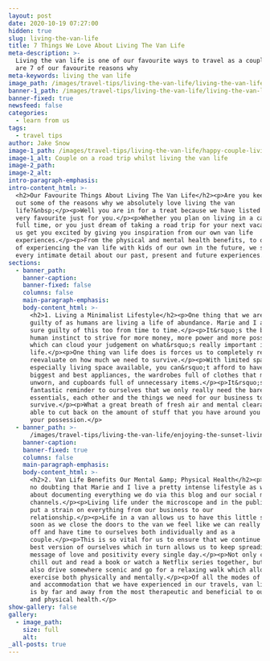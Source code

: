 ```yaml
---
layout: post
date: 2020-10-19 07:27:00
hidden: true
slug: living-the-van-life
title: 7 Things We Love About Living The Van Life
meta-description: >-
  Living the van life is one of our favourite ways to travel as a couple. Here
  are 7 of our favourite reasons why
meta-keywords: living the van life
image_path: /images/travel-tips/living-the-van-life/living-the-van-life-on-a-road-trip.JPG
banner-1_path: /images/travel-tips/living-the-van-life/living-the-van-life-on-a-road-trip.JPG
banner-fixed: true
newsfeed: false
categories:
  - learn from us
tags:
  - travel tips
author: Jake Snow
image-1_path: /images/travel-tips/living-the-van-life/happy-couple-living-the-van-life.JPG
image-1_alt: Couple on a road trip whilst living the van life
image-2_path:
image-2_alt:
intro-paragraph-emphasis:
intro-content_html: >-
  <h2>Our Favourite Things About Living The Van Life</h2><p>Are you keen to find
  out some of the reasons why we absolutely love living the van
  life?&nbsp;</p><p>Well you are in for a treat because we have listed 7 of our
  very favourite just for you.</p><p>Whether you plan on living in a campervan
  full time, or you just dream of taking a road trip for your next vacation, let
  us get you excited by giving you inspiration from our own van life
  experiences.</p><p>From the physical and mental health benefits, to our dreams
  of experiencing the van life with kids of our own in the future, we share
  every intimate detail about our past, present and future experiences.</p>
sections:
  - banner_path:
    banner-caption:
    banner-fixed: false
    columns: false
    main-paragraph-emphasis:
    body-content_html: >-
      <h2>1. Living a Minimalist Lifestyle</h2><p>One thing that we are all
      guilty of as humans are living a life of abundance. Marie and I are for
      sure guilty of this too from time to time.</p><p>It&rsquo;s the basic
      human instinct to strive for more money, more power and more possessions
      which can cloud your judgement on what&rsquo;s really important in
      life.</p><p>One thing van life does is forces us to completely reset and
      reevaluate on how much we need to survive.</p><p>With limited space,
      especially living space available, you can&rsquo;t afford to have all the
      biggest and best appliances, the wardrobes full of clothes that mostly go
      unworn, and cupboards full of unnecessary items.</p><p>It&rsquo;s a
      fantastic reminder to ourselves that we only really need the bare van life
      essentials, each other and the things we need for our business to
      survive.</p><p>What a great breath of fresh air and mental clearance to be
      able to cut back on the amount of stuff that you have around you and in
      your possession.</p>
  - banner_path: >-
      /images/travel-tips/living-the-van-life/enjoying-the-sunset-living-the-van-life.JPG
    banner-caption:
    banner-fixed: true
    columns: false
    main-paragraph-emphasis:
    body-content_html: >-
      <h2>2. Van Life Benefits Our Mental &amp; Physical Health</h2><p>There is
      no doubting that Marie and I live a pretty intense lifestyle as we go
      about documenting everything we do via this blog and our social media
      channels.</p><p>Living life under the microscope and in the public eye can
      put a strain on everything from our business to our
      relationship.</p><p>Life in a van allows us to have this little safe. As
      soon as we close the doors to the van we feel like we can really switch
      off and have time to ourselves both individually and as a
      couple.</p><p>This is so vital for us to ensure that we continue to be the
      best version of ourselves which in turn allows us to keep spreading our
      message of love and positivity every single day.</p><p>Not only can we
      chill out and read a book or watch a Netflix series together, but we can
      also drive somewhere scenic and go for a relaxing walk which allows us to
      exercise both physically and mentally.</p><p>Of all the modes of transport
      and accommodation that we have experienced in our travels, van life for us
      is by far and away from the most therapeutic and beneficial to our mental
      and physical health.</p>
show-gallery: false
gallery:
  - image_path:
    size: full
    alt:
_all-posts: true
---
```


